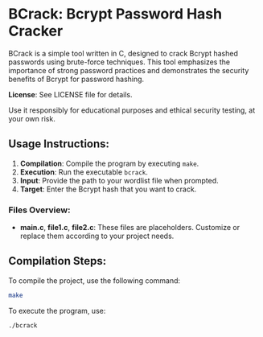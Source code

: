 # BCrack: Bcrypt Password Hash Cracker

BCrack is a simple tool written in C, designed to crack Bcrypt hashed passwords using brute-force techniques. This tool emphasizes the importance of strong password practices and demonstrates the security benefits of Bcrypt for password hashing.

**License**: See LICENSE file for details.

Use it responsibly for educational purposes and ethical security testing, at your own risk.

## Usage Instructions:
1. **Compilation**: Compile the program by executing `make`.
2. **Execution**: Run the executable `bcrack`.
3. **Input**: Provide the path to your wordlist file when prompted.
4. **Target**: Enter the Bcrypt hash that you want to crack.

### Files Overview:
- **main.c**, **file1.c**, **file2.c**: These files are placeholders. Customize or replace them according to your project needs.

## Compilation Steps:

To compile the project, use the following command:
```bash
make
```
To execute the program, use:
```bash
./bcrack
```